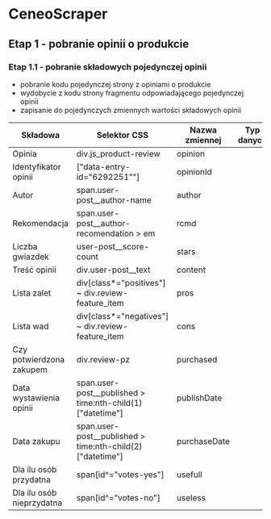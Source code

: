 # CeneoScraper
## Etap 1 - pobranie opinii o produkcie
### Etap 1.1 - pobranie składowych pojedynczej opinii
- pobranie kodu pojedynczej strony z opiniami o produkcie
- wydobycie z kodu strony fragmentu odpowiadającego pojedynczej opinii
- zapisanie do pojedynczych zmiennych wartości składowych opinii

|Składowa|Selektor CSS|Nazwa zmiennej|Typ danych|
|--------|------------|--------------|----------|
|Opinia| div.js_product-review|opinion||
|Identyfikator opinii| ["data-entry-id="6292251""]|opinionId||
|Autor| span.user-post__author-name| author||
|Rekomendacja| span.user-post__author-recomendation > em| rcmd||
|Liczba gwiazdek| user-post__score-count| stars||
|Treść opinii| div.user-post__text| content||
|Lista zalet| div[class*="positives"] ~ div.review-feature_item| pros||
|Lista wad| div[class*="negatives"] ~ div.review-feature_item| cons||
|Czy potwierdzona zakupem| div.review-pz| purchased||
|Data wystawienia opinii| span.user-post__published > time:nth-child(1)["datetime"]| publishDate||
|Data zakupu| span.user-post__published > time:nth-child(2)["datetime"]| purchaseDate||
|Dla ilu osób przydatna| span[id^="votes-yes"]| usefull||
|Dla ilu osób nieprzydatna| span[id^="votes-no"]| useless||